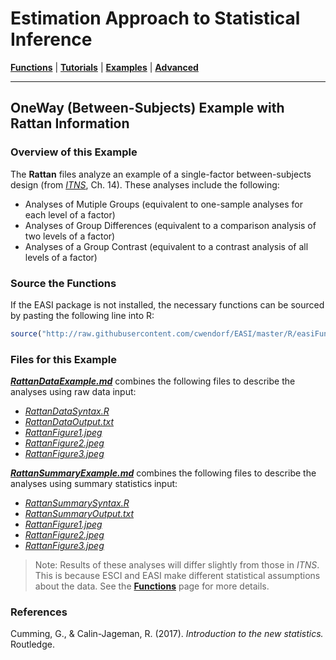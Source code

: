# Estimation Approach to Statistical Inference

[**Functions**](../../Functions) | 
[**Tutorials**](../../Tutorials) | 
[**Examples**](../../Examples) | 
[**Advanced**](../../Advanced)

---

## OneWay (Between-Subjects) Example with Rattan Information

### Overview of this Example

The **Rattan** files analyze an example of a single-factor between-subjects design (from _[ITNS](https://thenewstatistics.com/itns/ "Introduction to the New Statistics")_, Ch. 14). These analyses include the following:

- Analyses of Mutiple Groups (equivalent to one-sample analyses for each level of a factor)
- Analyses of Group Differences (equivalent to a comparison analysis of two levels of a factor)
- Analyses of a Group Contrast (equivalent to a contrast analysis of all levels of a factor)

### Source the Functions

If the EASI package is not installed, the necessary functions can be sourced by pasting the following line into R:
```r
source("http://raw.githubusercontent.com/cwendorf/EASI/master/R/easiFunctions.R")
```

### Files for this Example

[**_RattanDataExample.md_**](./RattanSummaryExample.md) combines the following files to describe the analyses using raw data input:

- [_RattanDataSyntax.R_](./RattanDataSyntax.R)
- [_RattanDataOutput.txt_](./RattanDataOutput.txt)
- [_RattanFigure1.jpeg_](./RattanFigure1.jpeg)
- [_RattanFigure2.jpeg_](./RattanFigure2.jpeg)
- [_RattanFigure3.jpeg_](./RattanFigure3.jpeg) 

[**_RattanSummaryExample.md_**](./RattanSummaryExample.md) combines the following files to describe the analyses using summary statistics input:

- [_RattanSummarySyntax.R_](./RattanSummarySyntax.R)
- [_RattanSummaryOutput.txt_](./RattanSummaryOutput.txt)
- [_RattanFigure1.jpeg_](./RattanFigure1.jpeg)
- [_RattanFigure2.jpeg_](./RattanFigure2.jpeg)
- [_RattanFigure3.jpeg_](./RattanFigure3.jpeg) 

> Note: Results of these analyses will differ slightly from those in _ITNS_. This is because ESCI and EASI make different statistical assumptions about the data. See the [**Functions**](../../Functions) page for more details.

### References

Cumming, G., & Calin-Jageman, R. (2017). _Introduction to the new statistics._ Routledge.
